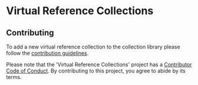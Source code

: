 # Virtual Reference Collections

## Contributing

To add a new virtual reference collection to the collection library please follow the
[contribution guidelines](https://github.com/luomus/vrc/blob/main/CONTRIBUTING.md).

Please note that the 'Virtual Reference Collections' project has a
[Contributor Code of Conduct](https://github.com/luomus/vrc/blob/main/CODE_OF_CONDUCT.md).
By contributing to this project, you agree to abide by its terms.
